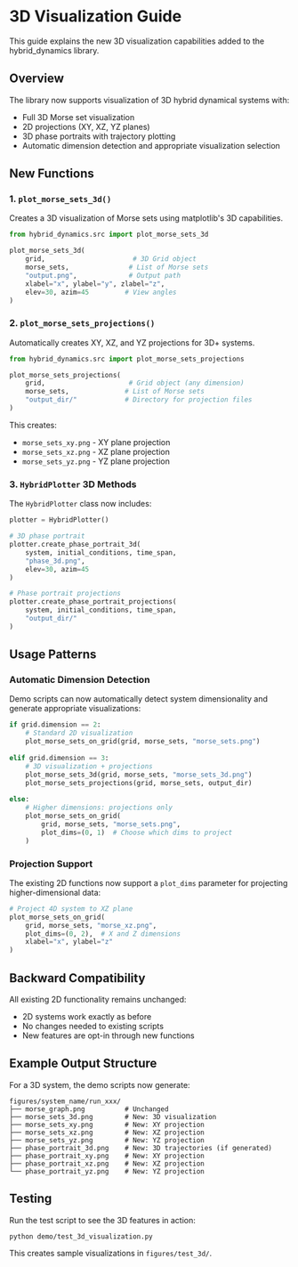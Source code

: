 # 3D Visualization Guide

This guide explains the new 3D visualization capabilities added to the hybrid_dynamics library.

## Overview

The library now supports visualization of 3D hybrid dynamical systems with:
- Full 3D Morse set visualization
- 2D projections (XY, XZ, YZ planes)
- 3D phase portraits with trajectory plotting
- Automatic dimension detection and appropriate visualization selection

## New Functions

### 1. `plot_morse_sets_3d()`
Creates a 3D visualization of Morse sets using matplotlib's 3D capabilities.

```python
from hybrid_dynamics.src import plot_morse_sets_3d

plot_morse_sets_3d(
    grid,                      # 3D Grid object
    morse_sets,               # List of Morse sets
    "output.png",             # Output path
    xlabel="x", ylabel="y", zlabel="z",
    elev=30, azim=45         # View angles
)
```

### 2. `plot_morse_sets_projections()`
Automatically creates XY, XZ, and YZ projections for 3D+ systems.

```python
from hybrid_dynamics.src import plot_morse_sets_projections

plot_morse_sets_projections(
    grid,                     # Grid object (any dimension)
    morse_sets,              # List of Morse sets  
    "output_dir/"            # Directory for projection files
)
```

This creates:
- `morse_sets_xy.png` - XY plane projection
- `morse_sets_xz.png` - XZ plane projection  
- `morse_sets_yz.png` - YZ plane projection

### 3. `HybridPlotter` 3D Methods

The `HybridPlotter` class now includes:

```python
plotter = HybridPlotter()

# 3D phase portrait
plotter.create_phase_portrait_3d(
    system, initial_conditions, time_span,
    "phase_3d.png",
    elev=30, azim=45
)

# Phase portrait projections
plotter.create_phase_portrait_projections(
    system, initial_conditions, time_span,
    "output_dir/"
)
```

## Usage Patterns

### Automatic Dimension Detection

Demo scripts can now automatically detect system dimensionality and generate appropriate visualizations:

```python
if grid.dimension == 2:
    # Standard 2D visualization
    plot_morse_sets_on_grid(grid, morse_sets, "morse_sets.png")
    
elif grid.dimension == 3:
    # 3D visualization + projections
    plot_morse_sets_3d(grid, morse_sets, "morse_sets_3d.png")
    plot_morse_sets_projections(grid, morse_sets, output_dir)
    
else:
    # Higher dimensions: projections only
    plot_morse_sets_on_grid(
        grid, morse_sets, "morse_sets.png",
        plot_dims=(0, 1)  # Choose which dims to project
    )
```

### Projection Support

The existing 2D functions now support a `plot_dims` parameter for projecting higher-dimensional data:

```python
# Project 4D system to XZ plane
plot_morse_sets_on_grid(
    grid, morse_sets, "morse_xz.png",
    plot_dims=(0, 2),  # X and Z dimensions
    xlabel="x", ylabel="z"
)
```

## Backward Compatibility

All existing 2D functionality remains unchanged:
- 2D systems work exactly as before
- No changes needed to existing scripts
- New features are opt-in through new functions

## Example Output Structure

For a 3D system, the demo scripts now generate:

```
figures/system_name/run_xxx/
├── morse_graph.png          # Unchanged
├── morse_sets_3d.png        # New: 3D visualization
├── morse_sets_xy.png        # New: XY projection
├── morse_sets_xz.png        # New: XZ projection  
├── morse_sets_yz.png        # New: YZ projection
├── phase_portrait_3d.png    # New: 3D trajectories (if generated)
├── phase_portrait_xy.png    # New: XY projection
├── phase_portrait_xz.png    # New: XZ projection
└── phase_portrait_yz.png    # New: YZ projection
```

## Testing

Run the test script to see the 3D features in action:

```bash
python demo/test_3d_visualization.py
```

This creates sample visualizations in `figures/test_3d/`.